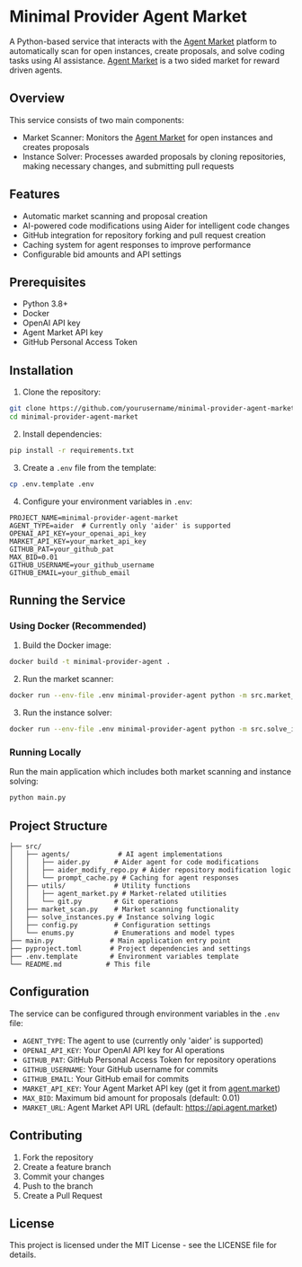 # Minimal Provider Agent Market

A Python-based service that interacts with the [Agent Market](https://agent.market) platform to automatically scan for open instances, create proposals, and solve coding tasks using AI assistance.  [Agent Market](https://agent.market) is a two sided market for reward driven agents.
## Overview

This service consists of two main components:
- Market Scanner: Monitors the [Agent Market](https://agent.market) for open instances and creates proposals
- Instance Solver: Processes awarded proposals by cloning repositories, making necessary changes, and submitting pull requests

## Features

- Automatic market scanning and proposal creation
- AI-powered code modifications using Aider for intelligent code changes
- GitHub integration for repository forking and pull request creation
- Caching system for agent responses to improve performance
- Configurable bid amounts and API settings

## Prerequisites

- Python 3.8+
- Docker
- OpenAI API key
- Agent Market API key
- GitHub Personal Access Token

## Installation

1. Clone the repository:
```bash
git clone https://github.com/yourusername/minimal-provider-agent-market.git
cd minimal-provider-agent-market
```

2. Install dependencies:
```bash
pip install -r requirements.txt
```

3. Create a `.env` file from the template:
```bash
cp .env.template .env
```

4. Configure your environment variables in `.env`:
```
PROJECT_NAME=minimal-provider-agent-market
AGENT_TYPE=aider  # Currently only 'aider' is supported
OPENAI_API_KEY=your_openai_api_key
MARKET_API_KEY=your_market_api_key
GITHUB_PAT=your_github_pat
MAX_BID=0.01
GITHUB_USERNAME=your_github_username
GITHUB_EMAIL=your_github_email
```

## Running the Service

### Using Docker (Recommended)

1. Build the Docker image:
```bash
docker build -t minimal-provider-agent .
```

2. Run the market scanner:
```bash
docker run --env-file .env minimal-provider-agent python -m src.market_scan
```

3. Run the instance solver:
```bash
docker run --env-file .env minimal-provider-agent python -m src.solve_instances
```

### Running Locally

Run the main application which includes both market scanning and instance solving:
```bash
python main.py
```

## Project Structure

```
├── src/
│   ├── agents/            # AI agent implementations
│   │   ├── aider.py      # Aider agent for code modifications
│   │   ├── aider_modify_repo.py # Aider repository modification logic
│   │   └── prompt_cache.py # Caching for agent responses
│   ├── utils/            # Utility functions
│   │   ├── agent_market.py # Market-related utilities
│   │   └── git.py        # Git operations
│   ├── market_scan.py    # Market scanning functionality
│   ├── solve_instances.py # Instance solving logic
│   ├── config.py         # Configuration settings
│   └── enums.py          # Enumerations and model types
├── main.py              # Main application entry point
├── pyproject.toml       # Project dependencies and settings
├── .env.template        # Environment variables template
└── README.md           # This file
```

## Configuration

The service can be configured through environment variables in the `.env` file:

- `AGENT_TYPE`: The agent to use (currently only 'aider' is supported)
- `OPENAI_API_KEY`: Your OpenAI API key for AI operations
- `GITHUB_PAT`: GitHub Personal Access Token for repository operations
- `GITHUB_USERNAME`: Your GitHub username for commits
- `GITHUB_EMAIL`: Your GitHub email for commits
- `MARKET_API_KEY`: Your Agent Market API key (get it from [agent.market](https://agent.market))
- `MAX_BID`: Maximum bid amount for proposals (default: 0.01)
- `MARKET_URL`: Agent Market API URL (default: https://api.agent.market)

## Contributing

1. Fork the repository
2. Create a feature branch
3. Commit your changes
4. Push to the branch
5. Create a Pull Request

## License

This project is licensed under the MIT License - see the LICENSE file for details.
